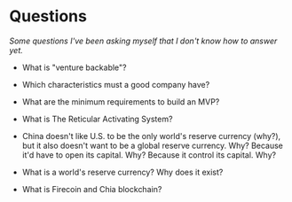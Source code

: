 # Questions

_Some questions I've been asking myself that I don't know how to answer yet._

- What is "venture backable"?

- Which characteristics must a good company have?

- What are the minimum requirements to build an MVP?

- What is The Reticular Activating System?

- China doesn't like U.S. to be the only world's reserve currency (why?), but it also doesn't want to be a global reserve currency. Why? Because it'd have to open its capital. Why? Because it control its capital. Why?

- What is a world's reserve currency? Why does it exist?

- What is Firecoin and Chia blockchain?
